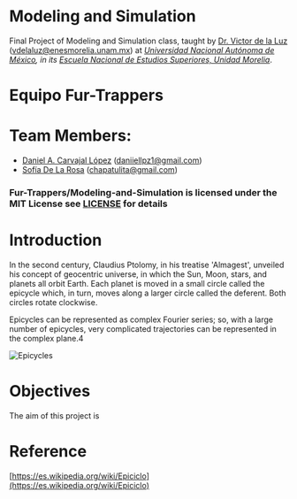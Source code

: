# Modeling and Simulation

Final Project of Modeling and Simulation class, taught by [Dr. Victor de la Luz](https://github.com/itztli) (<vdelaluz@enesmorelia.unam.mx>) at *[Universidad Nacional Autónoma de México](https://www.unam.mx/), in its [Escuela Nacional de Estudios Superiores, Unidad Morelia](https://www.enesmorelia.unam.mx/)*.

# Equipo Fur-Trappers

# Team Members:
- [Daniel A. Carvajal López](https://github.com/DanielCarvajalLopez) (<daniiellpz1@gmail.com>)
- [Sofía De La Rosa](https://github.com/SofiaDeLaRosa) (<chapatulita@gmail.com>)

### Fur-Trappers/Modeling-and-Simulation is licensed under the MIT License see [LICENSE](https://github.com/Fur-Trappers/Modeling-and-Simulation/edit/main/LICENSE) for details


# Introduction

In the second century, Claudius Ptolomy, in his treatise 'Almagest', unveiled his concept of geocentric universe, in which the Sun, Moon, stars, and planets all orbit Earth. Each planet is moved in a small circle called the epicycle which, in turn, moves along a larger circle called the deferent. 
Both circles rotate clockwise.

Epicycles can be represented as complex Fourier series; so, with a large number of epicycles, very complicated trajectories can be represented in the complex plane.4

![Epicycles](https://github.com/Fur-Trappers/Modeling-and-Simulation/edit/main/epicycles.png)

# Objectives

The aim of this project is

# Reference

[https://es.wikipedia.org/wiki/Epiciclo](https://es.wikipedia.org/wiki/Epiciclo)
